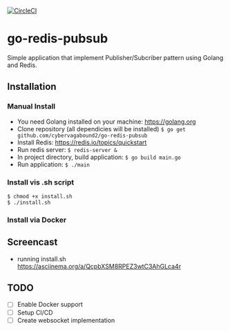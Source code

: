 [![CircleCI](https://circleci.com/gh/cybervagabound2/go-redis-pubsub/tree/master.svg?style=svg)](https://circleci.com/gh/cybervagabound2/go-redis-pubsub/tree/master)
# go-redis-pubsub
Simple application that implement Publisher/Subcriber pattern using Golang and Redis.

## Installation

### Manual Install
- You need Golang installed on your machine:
https://golang.org
- Clone repository (all dependicies will be installed)
`$ go get github.com/cybervagabound2/go-redis-pubsub`
- Install Redis: https://redis.io/topics/quickstart
- Run redis server:
`$ redis-server &`
- In project directory, build application:
`$ go build main.go`
- Run application:
`$ ./main`

### Install vis .sh script
`$ chmod +x install.sh`  
`$ ./install.sh`

### Install via Docker

## Screencast
- running install.sh
https://asciinema.org/a/QcpbXSM8RPEZ3wtC3AhGLca4r
## TODO
- [ ] Enable Docker support
- [ ] Setup CI/CD
- [ ] Create websocket implementation
